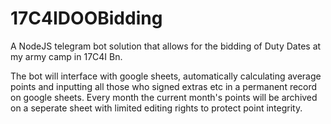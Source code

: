 # 17C4IDOOBidding
A NodeJS telegram bot solution that allows for the bidding of Duty Dates at my army camp in 17C4I Bn. 

The bot will interface with google sheets, automatically calculating average points and inputting all those who signed extras etc in a permanent record on google sheets. Every month the current month's points will be archived on a seperate sheet with limited editing rights to protect point integrity. 
